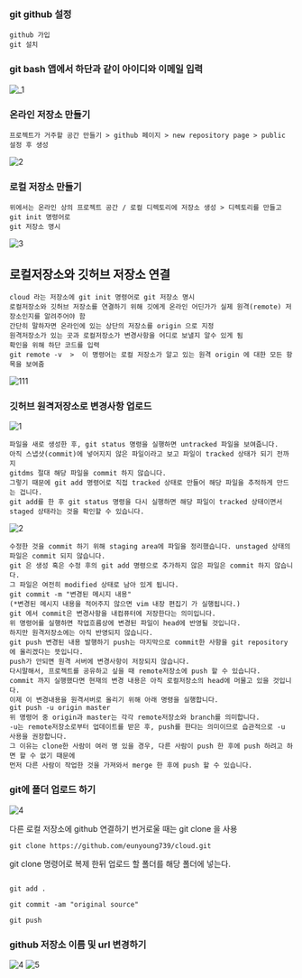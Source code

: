 ### git github 설정
~~~
github 가입
git 설치 
~~~

### git bash 앱에서 하단과 같이 아이디와 이메일 입력 
![_1](https://user-images.githubusercontent.com/13567708/41658854-ac31240e-74d2-11e8-8f19-302f307055cb.png)



### 온라인 저장소 만들기
~~~
프로젝트가 거주할 공간 만들기 > github 페이지 > new repository page > public 설정 후 생성
~~~
![2](https://user-images.githubusercontent.com/13567708/41658858-adeb303c-74d2-11e8-83a0-96862542e9a3.png)



### 로컬 저장소 만들기
~~~
위에서는 온라인 상의 프로젝트 공간 / 로컬 디렉토리에 저장소 생성 > 디렉토리를 만들고 git init 명령어로
git 저장소 명시
~~~    
    
![3](https://user-images.githubusercontent.com/13567708/41658861-b02dc490-74d2-11e8-8a1a-1aff98d5ace7.png)


## 로컬저장소와 깃허브 저장소 연결
~~~
cloud 라는 저장소에 git init 명령어로 git 저장소 명시
로컬저장소와 깃허브 저장소를 연결하기 위해 깃에게 온라인 어딘가가 실제 원격(remote) 저장소인지를 알려주어야 함
간단히 말하자면 온라인에 있는 상단의 저장소를 origin 으로 지정
원격저장소가 있는 곳과 로컬저장소가 변경사항을 어디로 보낼지 알수 있게 됨
확인을 위해 하단 코드를 입력
git remote -v  >  이 명령어는 로컬 저장소가 알고 있는 원격 origin 에 대한 모든 항목을 보여줌
~~~

![111](https://user-images.githubusercontent.com/13567708/41658991-0ab6616a-74d3-11e8-9eba-ccfbf01a4038.png)


### 깃허브 원격저장소로 변경사항 업로드 

![1](https://user-images.githubusercontent.com/13567708/41658992-0ae4c28a-74d3-11e8-8e3a-d2fdf0460474.png)
~~~
파일을 새로 생성한 후, git status 명령을 실행하면 untracked 파일을 보여줍니다. 
아직 스냅샷(commit)에 넣어지지 않은 파일이라고 보고 파일이 tracked 상태가 되기 전까지 
gitdms 절대 해당 파일을 commit 하지 않습니다.  
그렇기 때문에 git add 명령어로 직접 tracked 상태로 만들어 해당 파일을 추적하게 만드는 겁니다. 
git add를 한 후 git status 명령을 다시 실행하면 해당 파일이 tracked 상태이면서 staged 상태라는 것을 확인할 수 있습니다.
~~~
      
      
![2](https://user-images.githubusercontent.com/13567708/41658993-0b14311e-74d3-11e8-9ba5-95dac6c10c77.png)

~~~
수정한 것을 commit 하기 위해 staging area에 파일을 정리했습니다. unstaged 상태의 파일은 commit 되지 않습니다.  
git 은 생성 혹은 수정 후의 git add 명령으로 추가하지 않은 파일은 commit 하지 않습니다. 
그 파일은 여전히 modified 상태로 남아 있게 됩니다. 
git commit -m "변경된 메시지 내용" 
(*변경된 메시지 내용을 적어주지 않으면 vim 내장 편집기 가 실행됩니다.)  
git 에서 commit은 변경사항을 내컴퓨터에 저장한다는 의미입니다. 
위 명령어를 실행하면 작업흐름상에 변경된 파일이 head에 반영될 것입니다. 
하지만 원격저장소에는 아직 반영되지 않습니다.  
git push 변경된 내용 발행하기 push는 마지막으로 commit한 사항을 git repository에 올리겠다는 뜻입니다. 
push가 안되면 원격 서버에 변경사항이 저장되지 않습니다. 
다시말해서, 프로젝트를 공유하고 싶을 때 remote저장소에 push 할 수 있습니다. 
commit 까지 실행했다면 현재의 변경 내용은 아직 로컬저장소의 head에 머물고 있을 것입니다. 
이제 이 변경내용을 원격서버로 올리기 위해 아래 명령을 실행합니다.  
git push -u origin master 
위 명령어 중 origin과 master는 각각 remote저장소와 branch를 의미합니다.  
-u는 remote저장소로부터 업데이트를 받은 후, push를 한다는 의미이므로 습관적으로 -u 사용을 권장합니다. 
그 이유는 clone한 사람이 여러 명 있을 경우, 다른 사람이 push 한 후에 push 하려고 하면 할 수 없기 때문에 
먼저 다른 사람이 작업한 것을 가져와서 merge 한 후에 push 할 수 있습니다.
~~~


### git에 폴더 업로드 하기
![4](https://user-images.githubusercontent.com/13567708/42151281-6e9b24a2-7e17-11e8-9a91-580d8b21ba1e.png)

다른 로컬 저장소에 github 연결하기 번거로울 때는 git clone 을 사용
~~~
git clone https://github.com/eunyoung739/cloud.git
~~~
git clone 명령어로 복제 한뒤 업로드 할 폴더를 해당 폴더에 넣는다. 
~~~

git add .

git commit -am "original source"

git push
~~~


### github 저장소 이름 및 url 변경하기 
![4](https://user-images.githubusercontent.com/13567708/42206331-c34b2b9e-7ee1-11e8-9283-368ff492cdec.png)
![5](https://user-images.githubusercontent.com/13567708/42206360-d70369a8-7ee1-11e8-8da8-4702a6855010.png)
